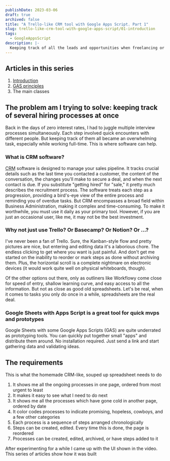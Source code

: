 ```yaml
---
publishDate: 2023-03-06
draft: true
archived: false
title: "A Trello-like CRM tool with Google Apps Script. Part 1"
slug: trello-like-crm-tool-with-google-apps-script/01-introduction
tags:
  - GoogleAppsScript
description: |-
  Keeping track of all the leads and opportunities when freelancing or job hunting, can be a daunting task. A series of articles on how to create a Google Apps Script app to make the process easier.
---
```


## Articles in this series

1. [Introduction](./01-intro.md)
1. [GAS principles](./02-gas-principles)
1. The main classes

## The problem am I trying to solve: keeping track of several hiring processes at once

Back in the days of zero interest rates, I had to juggle multiple interview processes simultaneously. Each step involved quick encounters with different people. But keeping track of them all became an overwhelming task, especially while working full-time. This is where software can help.

### What is CRM software?

<abbr title="Customer Relationship Management">CRM</abbr> software is designed to manage your sales pipeline. It tracks crucial details such as the last time you contacted a customer, the content of the conversation, the changes you'll make to secure a deal, and when the next contact is due. If you substitute "getting hired" for "sale," it pretty much describes the recruitment process. The software treats each step as a progression, providing a bird's-eye view of the entire process and reminding you of overdue tasks. But CRM encompasses a broad field within Business Administration, making it complex and time-consuming. To make it worthwhile, you must use it daily as your primary tool. However, if you are just an occasional user, like me, it may not be the best investment.

### Why not just use Trello? Or Basecamp? Or Notion? Or ...?

I've never been a fan of Trello. Sure, the Kanban-style flow and pretty pictures are nice, but entering and editing data it's a laborious chore. The endless clicking to get where you want is just painful. And don't get me started on the inability to reorder or mark steps as done without archiving them. Plus, the horizontal scroll is a complete nightmare on electronic devices (it would work quite well on physical whiteboards, though).

Of the other options out there, only as outliners like Workflowy come close for speed of entry, shallow learning curve, and easy access to all the information. But not as close as good old spreadsheets. Let's be real, when it comes to tasks you only do once in a while, spreadsheets are the real deal.

### Google Sheets with Apps Script is a great tool for quick mvps and prototypes

Google Sheets with some Google Apps Scripts (GAS) are quite underrated as prototyping tools. You can quickly put together small "apps" and distribute them around. No installation required. Just send a link and start gathering data and validating ideas.

## The requirements

This is what the homemade CRM-like, souped up spreadsheet needs to do

1. It shows me all the ongoing processes in one page, ordered from most urgent to least
1. It makes it easy to see what I need to do next
1. It shows me all the processes which have gone cold in another page, ordered by date
1. It color codes processes to indicate promising, hopeless, cowboys, and a few other categories
1. Each process is a sequence of steps arranged chronologically
1. Steps can be created, edited. Every time this is done, the page is reordered
1. Processes can be created, edited, archived, or have steps added to it

After experimenting for a while I came up with the UI shown in the video. This series of articles show how it was built

